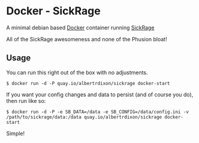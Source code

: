 # Docker - SickRage

A minimal debian based [Docker](http://www.docker.com) container running [SickRage](https://github.com/SiCKRAGETV/SickRage)

All of the SickRage awesomeness and none of the Phusion bloat!

## Usage

You can run this right out of the box with no adjustments.

```
$ docker run -d -P quay.io/albertrdixon/sickrage docker-start
```

If you want your config changes and data to persist (and of course you do), then run like so:

```
$ docker run -d -P -e SB_DATA=/data -e SB_CONFIG=/data/config.ini -v /path/to/sickrage/data:/data quay.io/albertrdixon/sickrage docker-start
```

Simple!